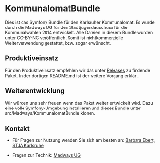 KommunalomatBundle
=====================

Dies ist das Symfony Bundle für den Karlsruher Kommunalomat. Es wurde durch die Madways UG für den Stadtjugendauschuss für die Kommunalwahlen 2014 entwickelt.
Alle Dateien in diesem Bundle wurden unter CC-BY-NC veröffentlich. Somit ist nichtkommerzielle Weiterverwendung gestattet, bzw. sogar erwünscht.

Produktiveinsatz
-------------------

Für den Produktiveinsatz empfehlen wir das unter [Releases](https://github.com/Madways/KommunalomatBundle/releases/) zu findende Paket. In der dortigen README.md ist der weitere Vorgang erklärt.

Weiterentwicklung
--------------------

Wir würden uns sehr freuen wenn das Paket weiter entwickelt wird. Dazu eine volle Symfony-Umgebung installieren und dieses Bundle unter src/Madways/KommunalomatBundle klonen.

Kontakt
-----------------

  * Für Fragen zur Nutzung wenden Sie sich am besten an:
    [Barbara Ebert, STJA Karlsruhe](mailto:b.ebert@stja.de)

  * Fragen zur Technik:
    [Madways UG](mailto:kommunalomat@madways.de)
